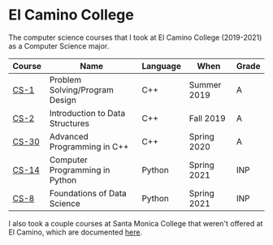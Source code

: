 # El Camino College
The computer science courses that I took at El Camino College (2019-2021) as a Computer Science major.

| Course                                                                 | Name                            | Language | When        | Grade |
-------------------------------------------------------------------------|---------------------------------|----------|-------------|-------|
| [CS-1](https://github.com/rudyorre/El-Camino-College/tree/main/CS-1)   | Problem Solving/Program Design  | C++      | Summer 2019 | A     |
| [CS-2](https://github.com/rudyorre/El-Camino-College/tree/main/CS-14)  | Introduction to Data Structures | C++      | Fall 2019   | A     |
| [CS-30](https://github.com/rudyorre/El-Camino-College/tree/main/CS-30) | Advanced Programming in C++     | C++      | Spring 2020 |   A   |
| [CS-14](https://github.com/rudyorre/El-Camino-College/tree/main/CS-14) | Computer Programming in Python  | Python   | Spring 2021 | INP   |
| [CS-8](https://github.com/rudyorre/El-Camino-College/tree/main/CS-8)   | Foundations of Data Science     | Python   | Spring 2021 | INP   |

I also took a couple courses at Santa Monica College that weren't offered at El Camino, which are documented [here](https://github.com/rudyorre/Santa-Monica-College).

